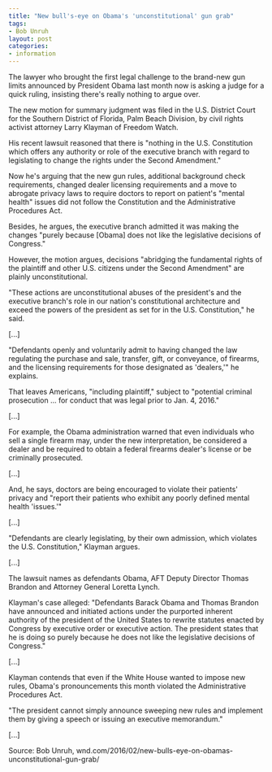 ```yaml
---
title: "New bull's-eye on Obama's 'unconstitutional' gun grab"
tags:
- Bob Unruh
layout: post
categories:
- information
---
```


The lawyer who brought the first legal challenge to the brand-new gun limits announced by President Obama last month now is asking a judge for a quick ruling, insisting there's really nothing to argue over.

The new motion for summary judgment was filed in the U.S. District Court for the Southern District of Florida, Palm Beach Division, by civil rights activist attorney Larry Klayman of Freedom Watch.

His recent lawsuit reasoned that there is "nothing in the U.S. Constitution which offers any authority or role of the executive branch with regard to legislating to change the rights under the Second Amendment."

Now he's arguing that the new gun rules, additional background check requirements, changed dealer licensing requirements and a move to abrogate privacy laws to require doctors to report on patient's "mental health" issues did not follow the Constitution and the Administrative Procedures Act.

Besides, he argues, the executive branch admitted it was making the changes "purely because [Obama] does not like the legislative decisions of Congress."

However, the motion argues, decisions "abridging the fundamental rights of the plaintiff and other U.S. citizens under the Second Amendment" are plainly unconstitutional.

"These actions are unconstitutional abuses of the president's and the executive branch's role in our nation's constitutional architecture and exceed the powers of the president as set for in the U.S. Constitution," he said.

[...]

"Defendants openly and voluntarily admit to having changed the law regulating the purchase and sale, transfer, gift, or conveyance, of firearms, and the licensing requirements for those designated as 'dealers,'" he explains.

That leaves Americans, "including plaintiff," subject to "potential criminal prosecution ... for conduct that was legal prior to Jan. 4, 2016."

[...]

For example, the Obama administration warned that even individuals who sell a single firearm may, under the new interpretation, be considered a dealer and be required to obtain a federal firearms dealer's license or be criminally prosecuted.

[...]

And, he says, doctors are being encouraged to violate their patients' privacy and "report their patients who exhibit any poorly defined mental health 'issues.'"

[...]

"Defendants are clearly legislating, by their own admission, which violates the U.S. Constitution," Klayman argues.

[...]

The lawsuit names as defendants Obama, AFT Deputy Director Thomas Brandon and Attorney General Loretta Lynch.

Klayman's case alleged: "Defendants Barack Obama and Thomas Brandon have announced and initiated actions under the purported inherent authority of the president of the United States to rewrite statutes enacted by Congress by executive order or executive action. The president states that he is doing so purely because he does not like the legislative decisions of Congress."

[...]

Klayman contends that even if the White House wanted to impose new rules, Obama's pronouncements this month violated the Administrative Procedures Act.

"The president cannot simply announce sweeping new rules and implement them by giving a speech or issuing an executive memorandum."

[...]

Source: Bob Unruh, wnd.com/2016/02/new-bulls-eye-on-obamas-unconstitutional-gun-grab/
